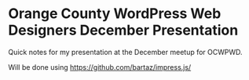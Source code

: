# Orange County WordPress Web Designers December Presentation

Quick notes for my presentation at the December meetup for OCWPWD.

Will be done using <https://github.com/bartaz/impress.js/>
